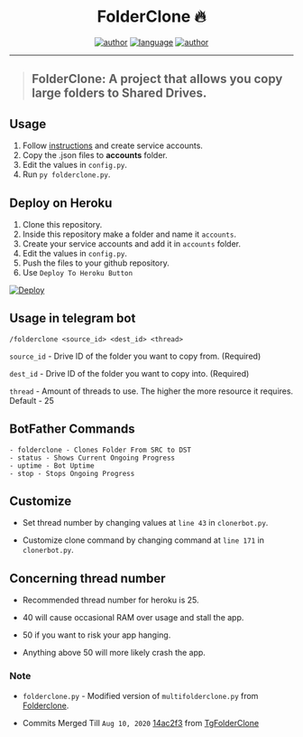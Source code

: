 <h1 align="center">FolderClone 🔥</h1> 

<p align="center">
<a href="https://github.com/sawankumar"><img alt="author" src="https://img.shields.io/badge/author-Sawan%20Kumar-red"/></a>
<a href="https://www.python.org/"><img alt="language" src="https://img.shields.io/badge/Made%20with-Python-1f425f.svg"/></a>
<a href="https://github.com/ellerbrock/open-source-badges/"><img alt="author" src="https://badges.frapsoft.com/os/v1/open-source.svg?v=103"/></a>
</p>

<hr>


> ## FolderClone: A project that allows you copy large folders to Shared Drives.

## Usage
1. Follow [instructions](https://github.com/sawankumar/AutoRclone) and create service accounts.
2. Copy the .json files to **accounts** folder.
3. Edit the values in `config.py`.
5. Run `py folderclone.py`.

## Deploy on Heroku
1. Clone this repository.
2. Inside this repository make a folder and name it `accounts`.
3. Create your service accounts and add it in `accounts` folder.
4. Edit the values in `config.py`.
5. Push the files to your github repository.
6. Use `Deploy To Heroku Button`

[![Deploy](https://www.herokucdn.com/deploy/button.svg)](https://heroku.com/deploy?template=https://github.com/sawankumar/FolderClone-Bot/tree/master)


## Usage in telegram bot
`/folderclone <source_id> <dest_id> <thread>`

`source_id` - Drive ID of the folder you want to copy from. (Required)

`dest_id` - Drive ID of the folder you want to copy into. (Required)

`thread` - Amount of threads to use. The higher the more resource it requires. Default - 25

## BotFather Commands

```
- folderclone - Clones Folder From SRC to DST
- status - Shows Current Ongoing Progress
- uptime - Bot Uptime
- stop - Stops Ongoing Progress
```

## Customize 
- Set thread number by changing values at `line 43` in `clonerbot.py`.

- Customize clone command by changing command at `line 171` in `clonerbot.py`.

## Concerning thread number
- Recommended thread number for heroku is 25.

- 40 will cause occasional RAM over usage and stall the app.
  
- 50 if you want to risk your app hanging.
  
- Anything above 50 will more likely crash the app.

### Note
- `folderclone.py` - Modified version of `multifolderclone.py` from [Folderclone](https://github.com/Spazzlo/folderclone).

- Commits  Merged Till `Aug 10, 2020` [14ac2f3](https://github.com/Loli-Killer/TgFolderClone/commits/master) from [TgFolderClone](https://github.com/Loli-Killer/TgFolderClone)

